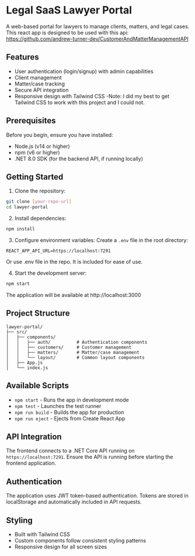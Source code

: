 # Legal SaaS Lawyer Portal

A web-based portal for lawyers to manage clients, matters, and legal cases.
This react app is designed to be used with this api: https://github.com/andrew-turner-dev/CustomerAndMatterManagementAPI

## Features

- User authentication (login/signup) with admin capabilities
- Client management
- Matter/case tracking
- Secure API integration
- Responsive design with Tailwind CSS
  -Note: I did my best to get Tailwind CSS to work with this project and I could not. 

## Prerequisites

Before you begin, ensure you have installed:
- Node.js (v14 or higher)
- npm (v6 or higher)
- .NET 8.0 SDK (for the backend API, if running locally)

## Getting Started

1. Clone the repository:
```bash
git clone [your-repo-url]
cd lawyer-portal
```

2. Install dependencies:
```bash
npm install
```

3. Configure environment variables:
Create a `.env` file in the root directory:
```env
REACT_APP_API_URL=https://localhost:7291
```
Or use .env file in the repo. It is included for ease of use.

4. Start the development server:
```bash
npm start
```

The application will be available at http://localhost:3000

## Project Structure

```
lawyer-portal/
├── src/
│   ├── components/
│   │   ├── auth/          # Authentication components
│   │   ├── customers/     # Customer management
│   │   ├── matters/       # Matter/case management
│   │   └── layout/        # Common layout components
│   ├── App.js
│   └── index.js
```

## Available Scripts

- `npm start` - Runs the app in development mode
- `npm test` - Launches the test runner
- `npm run build` - Builds the app for production
- `npm run eject` - Ejects from Create React App

## API Integration

The frontend connects to a .NET Core API running on `https://localhost:7291`. Ensure the API is running before starting the frontend application.

## Authentication

The application uses JWT token-based authentication. Tokens are stored in localStorage and automatically included in API requests.

## Styling

- Built with Tailwind CSS
- Custom components follow consistent styling patterns
- Responsive design for all screen sizes
